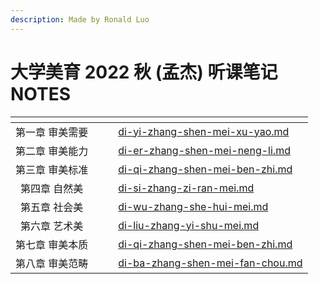 ```yaml
---
description: Made by Ronald Luo
---
```


# 大学美育 2022 秋 (孟杰) 听课笔记NOTES

<table data-card-size="large" data-view="cards"><thead><tr><th align="center"></th><th data-hidden></th><th data-hidden></th><th data-hidden data-card-target data-type="content-ref"></th></tr></thead><tbody><tr><td align="center">第一章 审美需要</td><td></td><td></td><td><a href="README/di-yi-zhang-shen-mei-xu-yao.md">di-yi-zhang-shen-mei-xu-yao.md</a></td></tr><tr><td align="center">第二章 审美能力</td><td></td><td></td><td><a href="README/di-er-zhang-shen-mei-neng-li.md">di-er-zhang-shen-mei-neng-li.md</a></td></tr><tr><td align="center">第三章 审美标准</td><td></td><td></td><td><a href="README/di-qi-zhang-shen-mei-ben-zhi.md">di-qi-zhang-shen-mei-ben-zhi.md</a></td></tr><tr><td align="center">第四章 自然美</td><td></td><td></td><td><a href="README/di-si-zhang-zi-ran-mei.md">di-si-zhang-zi-ran-mei.md</a></td></tr><tr><td align="center">第五章 社会美</td><td></td><td></td><td><a href="README/di-wu-zhang-she-hui-mei.md">di-wu-zhang-she-hui-mei.md</a></td></tr><tr><td align="center">第六章 艺术美</td><td></td><td></td><td><a href="README/di-liu-zhang-yi-shu-mei.md">di-liu-zhang-yi-shu-mei.md</a></td></tr><tr><td align="center">第七章 审美本质</td><td></td><td></td><td><a href="README/di-qi-zhang-shen-mei-ben-zhi.md">di-qi-zhang-shen-mei-ben-zhi.md</a></td></tr><tr><td align="center">第八章 审美范畴</td><td></td><td></td><td><a href="README/di-ba-zhang-shen-mei-fan-chou.md">di-ba-zhang-shen-mei-fan-chou.md</a></td></tr></tbody></table>





